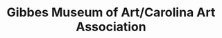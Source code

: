---
layout: repo
title: "Gibbes Museum of Art/Carolina Art Association"
id: 1968
permalink: repos/1968/
---